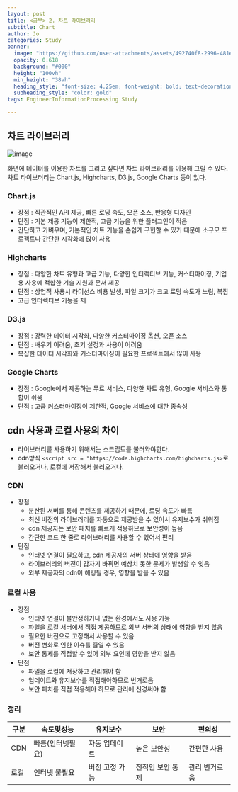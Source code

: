 ```yaml
---
layout: post
title: <공부> 2. 차트 라이브러리
subtitle: Chart
author: Jo
categories: Study
banner:
  image: "https://github.com/user-attachments/assets/492740f8-2996-481e-b0d4-8646987caeaa"
  opacity: 0.618
  background: "#000"
  height: "100vh"
  min_height: "38vh"
  heading_style: "font-size: 4.25em; font-weight: bold; text-decoration: underline"
  subheading_style: "color: gold"
tags: EngineerInformationProcessing Study

---
```


## 차트 라이브러리
![image](https://github.com/user-attachments/assets/492740f8-2996-481e-b0d4-8646987caeaa)

화면에 데이터를 이용한 차트를 그리고 싶다면 차트 라이브러리를 이용해 그릴 수 있다.<br>
차트 라이브러리는 Chart.js, Highcharts, D3.js, Google Charts 등이 있다.<br>

### Chart.js
- 장점 : 직관적인 API 제공, 빠른 로딩 속도, 오픈 소스, 반응형 디자인
- 단점 : 기본 제공 기능이 제한적, 고급 기능을 위한 플러그인이 적음
- 간단하고 가벼우며, 기본적인 차트 기능을 손쉽게 구현할 수 있기 때문에 소규모 프로젝트나 간단한 시각화에 많이 사용

### Highcharts
- 장점 : 다양한 차트 유형과 고급 기능, 다양한 인터랙티브 기능, 커스터마이징, 기업용 사용에 적합한 기술 지원과 문서 제공
- 단점 : 상업적 사용시 라이선스 비용 발생, 파일 크기가 크고 로딩 속도가 느림, 복잡
- 고급 인터렉티브 기능을 제

### D3.js
- 장점 : 강력한 데이터 시각화, 다양한 커스터마이징 옵션, 오픈 소스
- 단점 : 배우기 어려움, 초기 설정과 사용이 어려움
- 복잡한 데이터 시각화와 커스터마이징이 필요한 프로젝트에서 많이 사용

### Google Charts
- 장점 : Google에서 제공하는 무료 서비스, 다양한 차트 유형, Google 서비스와 통합이 쉬움
- 단점 : 고급 커스터마이징이 제한적, Google 서비스에 대한 종속성


## cdn 사용과 로컬 사용의 차이
- 라이브러리를 사용하기 위해서는 스크립트를 불러와야한다.
- cdn방식 ``<script src = "https://code.highcharts.com/highcharts.js>``로 불러오거나, 로컬에 저장해서 불러오거나.
### CDN
- 장점
  - 분산된 서버를 통해 콘텐츠를 제공하기 때문에, 로딩 속도가 빠름
  - 최신 버전의 라이브러리를 자동으로 제공받을 수 있어서 유지보수가 쉬워짐
  - cdn 제공자는 보안 패치를 빠르게 적용하므로 보안성이 높음
  - 간단한 코드 한 줄로 라이브러리를 사용할 수 있어서 편리
- 단점
  - 인터넷 연결이 필요하고, cdn 제공자의 서버 상태에 영향을 받음
  - 라이브러리의 버전이 갑자기 바뀌면 예상치 못한 문제가 발생할 수 잇음
  - 외부 제공자의 cdn이 해킹될 경우, 영향을 받을 수 있음
### 로컬 사용
- 장점
  - 인터넷 연결이 불안정하거나 없는 환경에서도 사용 가능
  - 파일을 로컬 서버에서 직접 제공하므로 외부 서버의 상태에 영향을 받지 않음
  - 필요한 버전으로 고정해서 사용할 수 있음
  - 버전 변화로 인한 이슈를 줄일 수 있음
  - 보안 통제를 직접할 수 있어 외부 요인에 영향을 받지 않음
- 단점
  - 파일을 로컬에 저장하고 관리해야 함
  - 업데이트와 유지보수를 직접해야하므로 번거로움
  - 보안 패치를 직접 적용해야 하므로 관리에 신경써야 함

### 정리
|구분|속도및성능|유지보수|보안|편의성|
|--|--|--|--|--|
|CDN|빠름(인터넷필요)|자동 업데이트|높은 보안성|간편한 사용|
|로컬|인터넷 불필요|버전 고정 가능|전적인 보안 통제|관리 번거로움|



